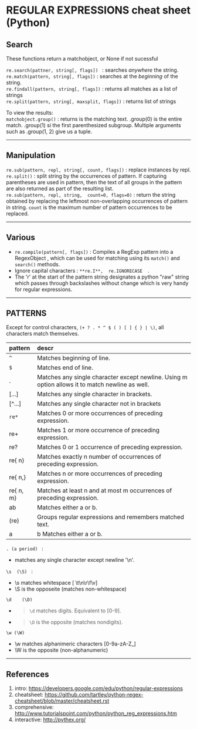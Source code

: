 
REGULAR EXPRESSIONS cheat sheet (Python)
========================================


Search
------------------------

These functions return a matchobject, or None if not sucessful  

`re.search(pattner, string[, flags]) ` : searches *anywhere* the string.  
`re.match(pattern, string[, flags])`  : searches at the *beginning* of the string.  
`re.findall(pattern, string[, flags])` : returns all matches as a list of strings  
`re.split(pattern, string[, maxsplit, flags])` : returns list of strings  

To view the results:  
`matchobject.group()`   : returns is the matching text. .group(0) is the entire match. .group(1) si the first parenthesized subgroup. Multiple arguments such as .group(1, 2) give us a tuple.  


---

Manipulation
--------------------
`re.sub(pattern, repl, string[, count, flags])` : replace instances by repl.  
`re.split()` : split string by the occurrences of pattern. If capturing parentheses are used in pattern, then the text of all groups in the pattern are also returned as part of the resulting list.  
`re.sub(pattern, repl, string,  count=0, flags=0)` : return the string obtained by replacing the leftmost non-overlapping occurrences of pattern in string. `count` is the maximum number of pattern occurrences to be replaced.  

---


Various
-------
- `re.compile(pattern[, flags])` : Compiles a RegExp pattern into a RegexObject , which can be used for matching using its `match()` and `search()` methods.  
- Ignore capital characters : `**re.I**,  re.IGNORECASE  `.  
- The 'r' at the start of the pattern string designates a python "raw" string which passes through backslashes without change which is very handy for regular expressions.  

---


PATTERNS  
--------
Except for control characters, `(+ ? . * ^ $ ( ) [ ] { } | \)`, all characters match themselves.  

|pattern   |descr   |
|:---|:---|
|`^`	|Matches beginning of line.|
|`$`	|Matches end of line.|
|.	|Matches any single character except newline. Using m option allows it to match newline as well.|
|[...]	|Matches any single character in brackets.|
|[^...]	|Matches any single character not in brackets|
|`re*`	|Matches 0 or more occurrences of preceding expression.|
| re+	|Matches 1 or more occurrence of preceding expression.|
|re?	|Matches 0 or 1 occurrence of preceding expression.|
|re{ n}	|Matches exactly n number of occurrences of preceding expression.|
|re{ n,}	|Matches n or more occurrences of preceding expression.|
|re{ n, m}	|Matches at least n and at most m occurrences of preceding expression.|
|ab	|Matches either a or b.|
|(re)	|Groups regular expressions and remembers matched text.|
a|b	Matches either a or b.

`. (a period) ` : 
 - matches any single character except newline '\n'.  

`\s  (\S) ` : 
 -  \s matches whitespace [ \t\n\r\f\v]  
 -  \S is the opposeite (matches non-whitespace)

`\d    (\D)`
 - > `\d` matches digits. Equivalent to [0-9].  
 - > `\D` is the opposite (matches nondigits).

`\w (\W)`
 - \w matches alphanimeric characters [0-9a-zA-Z_]  
 - \W is the opposite (non-alphanumeric)


---


References
----------
1. intro: https://developers.google.com/edu/python/regular-expressions  
2. cheatsheet: https://github.com/tartley/python-regex-cheatsheet/blob/master/cheatsheet.rst  
3. comprehensive: http://www.tutorialspoint.com/python/python_reg_expressions.htm   
4. interactive: http://pythex.org/  
